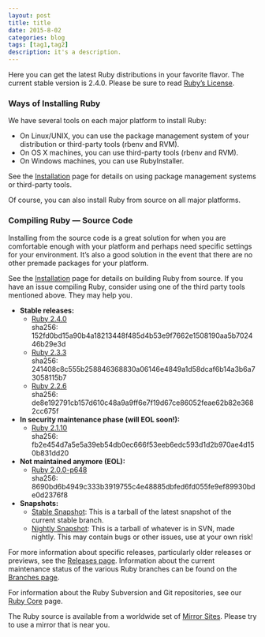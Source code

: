 ```yaml
---
layout: post
title: title
date: 2015-8-02
categories: blog
tags: [tag1,tag2]
description: it's a description.
---
```


<div id="content">
    <p class="summary">Here you can get the latest Ruby distributions in your favorite flavor.
The current stable version is 2.4.0.
Please be sure to read <a href="/en/about/license.txt">Ruby’s License</a>.</p>

<h3>Ways of Installing Ruby</h3>

<p>We have several tools on each major platform to install Ruby:</p>

<ul>
  <li>On Linux/UNIX, you can use the package management system of your
distribution or third-party tools (rbenv and RVM).</li>
  <li>On OS X machines, you can use third-party tools (rbenv and RVM).</li>
  <li>On Windows machines, you can use RubyInstaller.</li>
</ul>

<p>See the <a href="/en/documentation/installation/">Installation</a> page for details on using
package management systems or third-party tools.</p>

<p>Of course, you can also install Ruby from source on all major platforms.</p>

<h3>Compiling Ruby — Source Code</h3>

<p>Installing from the source code is a great solution for when you are
comfortable enough with your platform and perhaps need specific settings
for your environment. It’s also a good solution in the event that there
are no other premade packages for your platform.</p>

<p>See the <a href="/en/documentation/installation/">Installation</a> page for details on building
Ruby from source. If you have an issue compiling Ruby, consider using
one of the third party tools mentioned above. They may help you.</p>

<ul>
  <li><strong>Stable releases:</strong>
    <ul>
      <li><a href="https://cache.ruby-lang.org/pub/ruby/2.4/ruby-2.4.0.tar.gz">Ruby 2.4.0</a><br />
sha256: 152fd0bd15a90b4a18213448f485d4b53e9f7662e1508190aa5b702446b29e3d</li>
      <li><a href="https://cache.ruby-lang.org/pub/ruby/2.3/ruby-2.3.3.tar.gz">Ruby 2.3.3</a><br />
sha256: 241408c8c555b258846368830a06146e4849a1d58dcaf6b14a3b6a73058115b7</li>
      <li><a href="https://cache.ruby-lang.org/pub/ruby/2.2/ruby-2.2.6.tar.gz">Ruby 2.2.6</a><br />
sha256: de8e192791cb157d610c48a9a9ff6e7f19d67ce86052feae62b82e3682cc675f</li>
    </ul>
  </li>
  <li><strong>In security maintenance phase (will EOL soon!):</strong>
    <ul>
      <li><a href="https://cache.ruby-lang.org/pub/ruby/2.1/ruby-2.1.10.tar.gz">Ruby 2.1.10</a><br />
sha256: fb2e454d7a5e5a39eb54db0ec666f53eeb6edc593d1d2b970ae4d150b831dd20</li>
    </ul>
  </li>
  <li><strong>Not maintained anymore (EOL):</strong>
    <ul>
      <li><a href="https://cache.ruby-lang.org/pub/ruby/2.0/ruby-2.0.0-p648.tar.gz">Ruby 2.0.0-p648</a><br />
sha256: 8690bd6b4949c333b3919755c4e48885dbfed6fd055fe9ef89930bde0d2376f8</li>
    </ul>
  </li>
  <li><strong>Snapshots:</strong>
    <ul>
      <li><a href="https://cache.ruby-lang.org/pub/ruby/stable-snapshot.tar.gz">Stable Snapshot</a>:
This is a tarball of the latest snapshot of the current stable branch.</li>
      <li><a href="https://cache.ruby-lang.org/pub/ruby/snapshot.tar.gz">Nightly Snapshot</a>:
This is a tarball of whatever is in SVN, made nightly.
This may contain bugs or other issues, use at your own risk!</li>
    </ul>
  </li>
</ul>

<p>For more information about specific releases, particularly older releases
or previews, see the <a href="/en/downloads/releases/">Releases page</a>.
Information about the current maintenance status of the various
Ruby branches can be found on the <a href="/en/downloads/branches/">Branches page</a>.</p>

<p>For information about the Ruby Subversion and Git repositories, see our
<a href="/en/community/ruby-core/">Ruby Core</a> page.</p>

<p>The Ruby source is available from a worldwide set of
<a href="/en/downloads/mirrors/">Mirror Sites</a>.
Please try to use a mirror that is near you.</p>


  </div>
</div>
